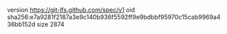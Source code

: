 version https://git-lfs.github.com/spec/v1
oid sha256:e7a9281f2187a3e9c140b936f5592ff9e9bdbbf95970c15cab9969a436bb152d
size 2874
